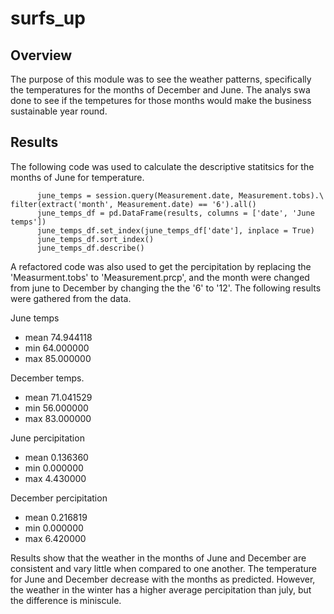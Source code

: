 # surfs_up
## Overview
The purpose of this module was to see the weather patterns, specifically the temperatures for the months of December and June. The analys swa done to see if the tempetures for those months would make the business sustainable year round. 

## Results

The following code was used to calculate the descriptive statitsics for the months of June for temperature. 

          june_temps = session.query(Measurement.date, Measurement.tobs).\ filter(extract('month', Measurement.date) == '6').all()
          june_temps_df = pd.DataFrame(results, columns = ['date', 'June temps'])
          june_temps_df.set_index(june_temps_df['date'], inplace = True)
          june_temps_df.sort_index()
          june_temps_df.describe()


A refactored code was also used to get the percipitation by replacing the 'Measurment.tobs' to 'Measurement.prcp', and the month were changed from june to December by changing the the '6' to '12'. The following results were gathered from the data. 

June temps
* mean	74.944118
* min	64.000000
* max	85.000000

December temps. 
* mean	71.041529
* min	56.000000
* max	83.000000

June percipitation
* mean	0.136360
* min	0.000000
* max	4.430000

December percipitation
* mean	0.216819
* min	0.000000
* max	6.420000

Results show that the weather in the months of June and December are consistent and vary little when compared to one another. The temperature for June and December decrease with the months as predicted. However, the weather in the winter has a higher average percipitation than july, but the difference is miniscule. 